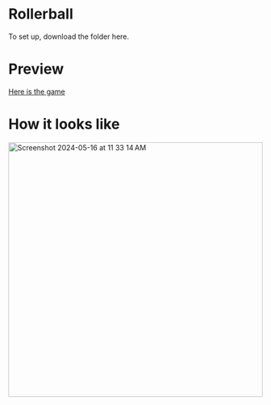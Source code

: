 # Rollerball

To set up, download the folder here.

# Preview

[Here is the game](./Builds/build.app)

# How it looks like
<img width="504" alt="Screenshot 2024-05-16 at 11 33 14 AM" src="https://github.com/lsyurea/Unity-Mini-games/assets/96010792/48cb900f-aefe-4f14-9e82-adcf2d9acea4">
